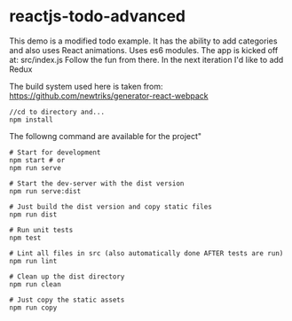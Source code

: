 # reactjs-todo-advanced
This demo is a modified todo example. It has the ability to add categories and also uses React animations. Uses es6 modules.
The app is kicked off at: src/index.js Follow the fun from there. In the next iteration I'd like to add Redux

The build system used here is taken from: https://github.com/newtriks/generator-react-webpack

```
//cd to directory and...
npm install
```
The followng command are available for the project"
```
# Start for development
npm start # or
npm run serve

# Start the dev-server with the dist version
npm run serve:dist

# Just build the dist version and copy static files
npm run dist

# Run unit tests
npm test

# Lint all files in src (also automatically done AFTER tests are run)
npm run lint

# Clean up the dist directory
npm run clean

# Just copy the static assets
npm run copy
```

